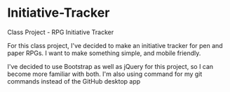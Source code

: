 # Initiative-Tracker
Class Project - RPG Initiative Tracker

For this class project, I've decided to make an initiative tracker for pen and paper RPGs.
I want to make something simple, and mobile friendly.

I've decided to use Bootstrap as well as jQuery for this project, so I can become more
familiar with both. I'm also using command for my git commands instead of the GitHub
desktop app